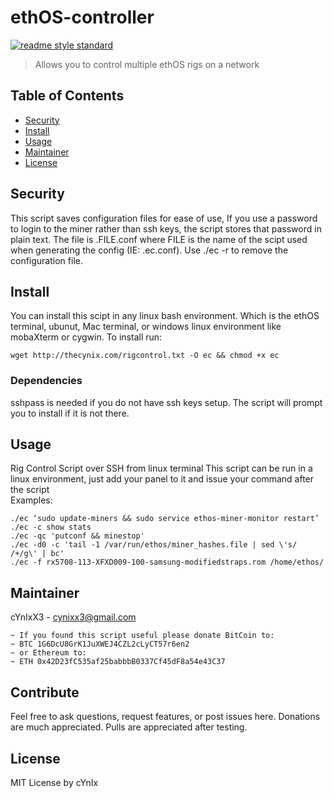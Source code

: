 # ethOS-controller

[![readme style standard](https://img.shields.io/badge/readme%20style-standard-brightgreen.svg?style=flat-square)](https://github.com/RichardLitt/standard-readme)

> Allows you to control multiple ethOS rigs on a network


## Table of Contents

- [Security](#security)
- [Install](#install)
- [Usage](#usage)
- [Maintainer](#maintainer)
- [License](#license)

## Security

This script saves configuration files for ease of use, If you use a password to login to the miner rather than ssh keys, the script stores that password in plain text. The file is .FILE.conf where FILE is the name of the scipt used when generating the config (IE: .ec.conf). Use ./ec -r to remove the configuration file.

## Install

You can install this scipt in any linux bash environment. Which is the ethOS terminal, ubunut, Mac terminal, or windows linux environment like mobaXterm or cygwin. To install run:<br>
~~~
wget http://thecynix.com/rigcontrol.txt -O ec && chmod +x ec
~~~
### Dependencies
sshpass is needed if you do not have ssh keys setup. The script will prompt you to install if it is not there.

## Usage
Rig Control Script over SSH from linux terminal
This script can be run in a linux environment, just add your panel to it and issue your command after the script<br>
Examples:
~~~~~
./ec ‘sudo update-miners && sudo service ethos-miner-monitor restart’
./ec -c show stats
./ec -qc 'putconf && minestop'
./ec -d0 -c 'tail -1 /var/run/ethos/miner_hashes.file | sed \'s/ /+/g\' | bc'
./ec -f rx5708-113-XFXD009-100-samsung-modifiedstraps.rom /home/ethos/
~~~~~

## Maintainer

cYnIxX3 - cynixx3@gmail.com
~~~~~~~
~ If you found this script useful please donate BitCoin to:
~ BTC 1G6DcU8GrK1JuXWEJ4CZL2cLyCT57r6en2
~ or Ethereum to:
~ ETH 0x42D23fC535af25babbbB0337Cf45dF8a54e43C37
~~~~~~~

## Contribute

Feel free to ask questions, request features, or post issues here. Donations are much appreciated. Pulls are appreciated after testing.

## License

MIT License by cYnIx
